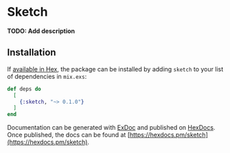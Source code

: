 # Sketch

**TODO: Add description**

## Installation

If [available in Hex](https://hex.pm/docs/publish), the package can be installed
by adding `sketch` to your list of dependencies in `mix.exs`:

```elixir
def deps do
  [
    {:sketch, "~> 0.1.0"}
  ]
end
```

Documentation can be generated with [ExDoc](https://github.com/elixir-lang/ex_doc)
and published on [HexDocs](https://hexdocs.pm). Once published, the docs can
be found at [https://hexdocs.pm/sketch](https://hexdocs.pm/sketch).

